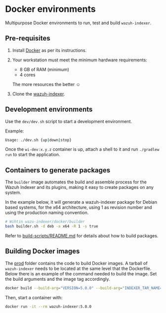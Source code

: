 # Docker environments

Multipurpose Docker environments to run, test and build `wazuh-indexer`.

## Pre-requisites

1. Install [Docker][docker] as per its instructions.

2. Your workstation must meet the minimum hardware requirements:

   - 8 GB of RAM (minimum)
   - 4 cores

   The more resources the better ☺

3. Clone the [wazuh-indexer][wi-repo].

## Development environments

Use the `dev/dev.sh` script to start a development environment.

Example:

```bash
Usage: ./dev.sh {up|down|stop}
```

Once the `wi-dev:x.y.z` container is up, attach a shell to it and run `./gradlew run` to start the application.

## Containers to generate packages

The `builder` image automates the build and assemble process for the Wazuh Indexer and its plugins, making it easy to create packages on any system.

In the example below, it will generate a wazuh-indexer package for Debian based systems, for the x64 architecture, using 1 as revision number and using the production naming convention.

```bash
# Wihtin wazu-indexer/docker/builder
bash builder.sh -d deb -a x64 -R 1 -s true
```

Refer to [build-scripts/README.md](../build-scripts/README.md) for details about how to build packages.

## Building Docker images

The [prod](./prod) folder contains the code to build Docker images. A tarball of `wazuh-indexer` needs to be located at the same level that the Dockerfile. Below there is an example of the command needed to build the image. Set the build arguments and the image tag accordingly.

```bash
docker build --build-arg="VERSION=5.0.0" --build-arg="INDEXER_TAR_NAME=wazuh-indexer-5.0.0-1_linux-x64_cfca84f.tar.gz" --tag=wazuh-indexer:5.0.0 --progress=plain --no-cache .
```

Then, start a container with:

```bash
docker run -it --rm wazuh-indexer:5.0.0
```

<!-- Links -->

[docker]: https://docs.docker.com/engine/install
[wi-repo]: https://github.com/wazuh/wazuh-indexer
